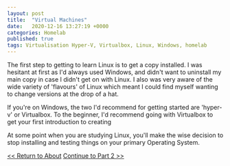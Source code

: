 ```yaml
---
layout: post
title:  "Virtual Machines"
date:   2020-12-16 13:27:19 +0000
categories: Homelab
published: true
tags: Virtualisation Hyper-V, Virtualbox, Linux, Windows, homelab
---
```

The first step to getting to learn Linux is to get a copy installed. I was
hesitant at first as I'd always used Windows, and didn't want to uninstall
my main copy in case I didn't get on with Linux. I also was very aware of the wide
variety of 'flavours' of Linux which meant I could find myself wanting to change
versions at the drop of a hat.

If you're on Windows, the two I'd recommend for getting started are 'hyper-v'
or Virtualbox. To the beginner, I'd recommend going with Virtualbox to get
your first introduction to creating

At some point when you are studying Linux, you'll make the wise decision to
stop installing and testing things on your primary Operating System.  

<div><a id="l" href="/about"><< Return to About</a>&nbsp;<a id="r" href="/mystory/part2">Continue to Part 2 >></a></div>
<br>
